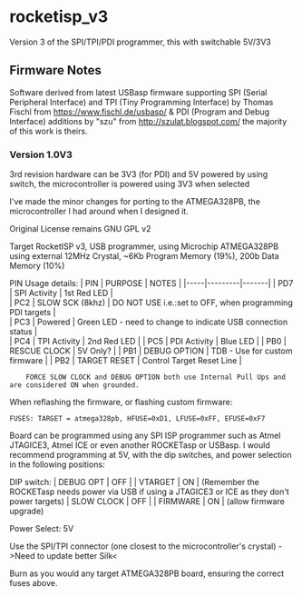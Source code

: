 # rocketisp_v3
Version 3 of the SPI/TPI/PDI programmer, this with switchable 5V/3V3


## Firmware Notes

 Software derived from latest USBasp firmware supporting
 SPI (Serial Peripheral Interface) and TPI (Tiny Programming Interface)
 by Thomas Fischl from https://www.fischl.de/usbasp/ & PDI (Program and Debug Interface) 
 additions by "szu" from http://szulat.blogspot.com/ the majority of this work is theirs.
 
### Version 1.0V3
 
 3rd revision hardware can be 3V3 (for PDI) and 5V powered by using switch,
 the microcontroller is powered using 3V3 when selected 
 
 I've made the minor changes for porting to the ATMEGA328PB, the microcontroller I had
 around when I designed it.
 
 Original License remains GNU GPL v2
 
 Target RocketISP v3, USB programmer, using
 Microchip ATMEGA328PB using external 12MHz Crystal,
 ~6Kb Program Memory (19%), 200b Data Memory (10%)
 
  PIN Usage details:	| PIN | PURPOSE | NOTES |
        		|-----|---------|-------|
			| PD7 |	SPI Activity | 1st Red LED |					
			| PC2 |	SLOW SCK (8khz) | DO NOT USE i.e.:set to OFF, when programming PDI targets |		   			
			| PC3 |	Powered | Green LED - need to change to indicate USB connection status |					
                    	| PC4 | TPI Activity | 2nd Red LED |
        		| PC5 | PDI Activity | Blue LED |
        		| PB0 |	RESCUE CLOCK | 5V Only? |
        		| PB1 |	DEBUG OPTION | TDB - Use for custom firmware |
        		| PB2 |	TARGET RESET | Control Target Reset Line |					

        FORCE SLOW CLOCK and DEBUG OPTION both use Internal Pull Ups and are considered ON when grounded.
 
 When reflashing the firmware, or flashing custom firmware:
 
 	FUSES: TARGET = atmega328pb, HFUSE=0xD1, LFUSE=0xFF, EFUSE=0xF7
 
 Board can be programmed using any SPI ISP programmer such as Atmel JTAGICE3, Atmel ICE or even another ROCKETasp or USBasp.
 I would recommend programming at 5V, with the dip switches, and power selection in the following positions:
 
 DIP switch:        | DEBUG OPT | OFF |
                    | VTARGET | ON |     (Remember the ROCKETasp needs power via USB if using a JTAGICE3 or ICE as they don't power targets)
                    | SLOW CLOCK | OFF |
                    | FIRMWARE | ON |     (allow firmware upgrade)
                    
 Power Select:      5V
 
 Use the SPI/TPI connector (one closest to the microcontroller's crystal) - >Need to update better Silk< 
 
 Burn as you would any target ATMEGA328PB board, ensuring the correct fuses above.
 
 
